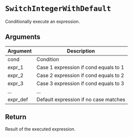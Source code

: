 # `SwitchIntegerWithDefault`

Conditionally execute an expression.

## Arguments

| Argument | Description                           |
| -------- | ------------------------------------- |
| cond     | Condition                             |
| expr_1   | Case 1 expression if cond equals to 1 |
| expr_2   | Case 2 expression if cond equals to 2 |
| expr_3   | Case 3 expression if cond equals to 3 |
| ...      | ...                                   |
| expr_def | Default expression if no case matches |

## Return

Result of the executed expression.
